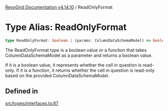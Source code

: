 [RevoGrid Documentation v4.14.10](README.md) / ReadOnlyFormat

# Type Alias: ReadOnlyFormat

```ts
type ReadOnlyFormat: boolean | (params: ColumnDataSchemaModel) => boolean;
```

The ReadOnlyFormat type is a boolean value or a function that takes ColumnDataSchemaModel
as a parameter and returns a boolean value.

If it is a boolean value, it represents whether the cell in question is read-only.
If it is a function, it returns whether the cell in question is read-only based on the provided
ColumnDataSchemaModel.

## Defined in

[src/types/interfaces.ts:87](https://github.com/revolist/revogrid/blob/f8d663f4e4ad146b94baf570f65efe48aaaeae09/src/types/interfaces.ts#L87)
